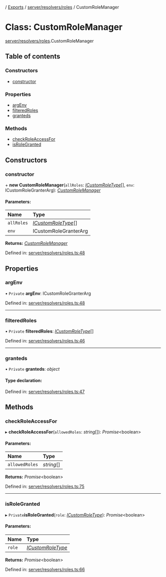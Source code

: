[](../README.md) / [Exports](../modules.md) / [server/resolvers/roles](../modules/server_resolvers_roles.md) / CustomRoleManager

# Class: CustomRoleManager

[server/resolvers/roles](../modules/server_resolvers_roles.md).CustomRoleManager

## Table of contents

### Constructors

- [constructor](server_resolvers_roles.customrolemanager.md#constructor)

### Properties

- [argEnv](server_resolvers_roles.customrolemanager.md#argenv)
- [filteredRoles](server_resolvers_roles.customrolemanager.md#filteredroles)
- [granteds](server_resolvers_roles.customrolemanager.md#granteds)

### Methods

- [checkRoleAccessFor](server_resolvers_roles.customrolemanager.md#checkroleaccessfor)
- [isRoleGranted](server_resolvers_roles.customrolemanager.md#isrolegranted)

## Constructors

### constructor

\+ **new CustomRoleManager**(`allRoles`: [*ICustomRoleType*](../interfaces/server_resolvers_roles.icustomroletype.md)[], `env`: ICustomRoleGranterArg): [*CustomRoleManager*](server_resolvers_roles.customrolemanager.md)

#### Parameters:

Name | Type |
:------ | :------ |
`allRoles` | [*ICustomRoleType*](../interfaces/server_resolvers_roles.icustomroletype.md)[] |
`env` | ICustomRoleGranterArg |

**Returns:** [*CustomRoleManager*](server_resolvers_roles.customrolemanager.md)

Defined in: [server/resolvers/roles.ts:48](https://github.com/onzag/itemize/blob/5fcde7cf/server/resolvers/roles.ts#L48)

## Properties

### argEnv

• `Private` **argEnv**: ICustomRoleGranterArg

Defined in: [server/resolvers/roles.ts:48](https://github.com/onzag/itemize/blob/5fcde7cf/server/resolvers/roles.ts#L48)

___

### filteredRoles

• `Private` **filteredRoles**: [*ICustomRoleType*](../interfaces/server_resolvers_roles.icustomroletype.md)[]

Defined in: [server/resolvers/roles.ts:46](https://github.com/onzag/itemize/blob/5fcde7cf/server/resolvers/roles.ts#L46)

___

### granteds

• `Private` **granteds**: *object*

#### Type declaration:

Defined in: [server/resolvers/roles.ts:47](https://github.com/onzag/itemize/blob/5fcde7cf/server/resolvers/roles.ts#L47)

## Methods

### checkRoleAccessFor

▸ **checkRoleAccessFor**(`allowedRoles`: *string*[]): *Promise*<boolean\>

#### Parameters:

Name | Type |
:------ | :------ |
`allowedRoles` | *string*[] |

**Returns:** *Promise*<boolean\>

Defined in: [server/resolvers/roles.ts:75](https://github.com/onzag/itemize/blob/5fcde7cf/server/resolvers/roles.ts#L75)

___

### isRoleGranted

▸ `Private`**isRoleGranted**(`role`: [*ICustomRoleType*](../interfaces/server_resolvers_roles.icustomroletype.md)): *Promise*<boolean\>

#### Parameters:

Name | Type |
:------ | :------ |
`role` | [*ICustomRoleType*](../interfaces/server_resolvers_roles.icustomroletype.md) |

**Returns:** *Promise*<boolean\>

Defined in: [server/resolvers/roles.ts:66](https://github.com/onzag/itemize/blob/5fcde7cf/server/resolvers/roles.ts#L66)
